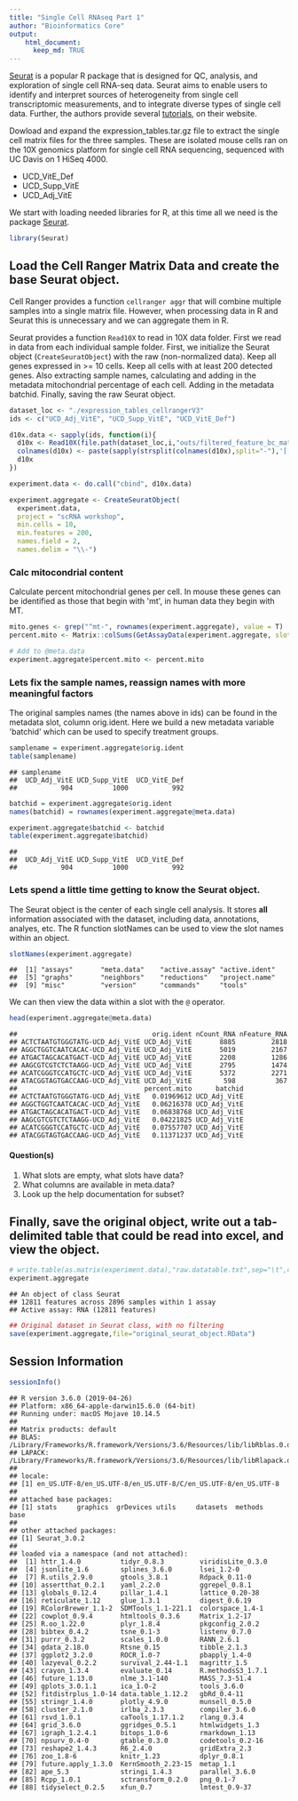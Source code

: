 ```yaml
---
title: "Single Cell RNAseq Part 1"
author: "Bioinformatics Core"
output:
    html_document:
      keep_md: TRUE
---
```

[Seurat](http://satijalab.org/seurat/) is a popular R package that is designed for QC, analysis, and exploration of single cell RNA-seq data. Seurat aims to enable users to identify and interpret sources of heterogeneity from single cell transcriptomic measurements, and to integrate diverse types of single cell data. Further, the authors provide several [tutorials](http://satijalab.org/seurat/get_started.html), on their website.

Dowload and expand the expression_tables.tar.gz file to extract the single cell matrix files for the three samples. These are isolated mouse cells ran on the 10X genomics platform for single cell RNA sequencing, sequenced with UC Davis on 1 HiSeq 4000.

* UCD_VitE_Def
* UCD_Supp_VitE
* UCD_Adj_VitE

We start with loading needed libraries for R, at this time all we need is the package [Seurat](http://satijalab.org/seurat/).

```r
library(Seurat)
```

## Load the Cell Ranger Matrix Data and create the base Seurat object.
Cell Ranger provides a function `cellranger aggr` that will combine multiple samples into a single matrix file. However, when processing data in R and Seurat this is unnecessary and we can aggregate them in R.

Seurat provides a function `Read10X` to read in 10X data folder. First we read in data from each individual sample folder. First, we initialize the Seurat object (`CreateSeuratObject`) with the raw (non-normalized data). Keep all genes expressed in >= 10 cells. Keep all cells with at least 200 detected genes. Also extracting sample names, calculating and adding in the metadata mitochondrial percentage of each cell. Adding in the metadata batchid. Finally, saving the raw Seurat object.

```r
dataset_loc <- "./expression_tables_cellrangerV3"
ids <- c("UCD_Adj_VitE", "UCD_Supp_VitE", "UCD_VitE_Def")

d10x.data <- sapply(ids, function(i){
  d10x <- Read10X(file.path(dataset_loc,i,"outs/filtered_feature_bc_matrix"))
  colnames(d10x) <- paste(sapply(strsplit(colnames(d10x),split="-"),'[[',1L),i,sep="-")
  d10x
})

experiment.data <- do.call("cbind", d10x.data)

experiment.aggregate <- CreateSeuratObject(
  experiment.data,
  project = "scRNA workshop",
  min.cells = 10,
  min.features = 200,
  names.field = 2,
  names.delim = "\\-")
```
### Calc mitocondrial content
Calculate percent mitochondrial genes per cell. In mouse these genes can be identified as those that begin with 'mt', in human data they begin with MT.

```r
mito.genes <- grep("^mt-", rownames(experiment.aggregate), value = T)
percent.mito <- Matrix::colSums(GetAssayData(experiment.aggregate, slot = "counts")[mito.genes, ]) / Matrix::colSums(GetAssayData(experiment.aggregate, slot = "counts"))

# Add to @meta.data
experiment.aggregate$percent.mito <- percent.mito
```
### Lets fix the sample names, reassign names with more meaningful factors

The original samples names (the names above in ids) can be found in the metadata slot, column orig.ident. Here we build a new metadata variable 'batchid' which can be used to specify treatment groups.

```r
samplename = experiment.aggregate$orig.ident
table(samplename)
```

```
## samplename
##  UCD_Adj_VitE UCD_Supp_VitE  UCD_VitE_Def 
##           904          1000           992
```

```r
batchid = experiment.aggregate$orig.ident
names(batchid) = rownames(experiment.aggregate@meta.data)

experiment.aggregate$batchid <- batchid
table(experiment.aggregate$batchid)
```

```
## 
##  UCD_Adj_VitE UCD_Supp_VitE  UCD_VitE_Def 
##           904          1000           992
```
### Lets spend a little time getting to know the Seurat object.

The Seurat object is the center of each single cell analysis. It stores __all__ information associated with the dataset, including data, annotations, analyes, etc. The R function slotNames can be used to view the slot names within an object.


```r
slotNames(experiment.aggregate)
```

```
##  [1] "assays"       "meta.data"    "active.assay" "active.ident"
##  [5] "graphs"       "neighbors"    "reductions"   "project.name"
##  [9] "misc"         "version"      "commands"     "tools"
```

We can then view the data within a slot with the `@` operator.

```r
head(experiment.aggregate@meta.data)
```

```
##                                  orig.ident nCount_RNA nFeature_RNA
## ACTCTAATGTGGGTATG-UCD_Adj_VitE UCD_Adj_VitE       8885         2818
## AGGCTGGTCAATCACAC-UCD_Adj_VitE UCD_Adj_VitE       5019         2167
## ATGACTAGCACATGACT-UCD_Adj_VitE UCD_Adj_VitE       2208         1286
## AAGCGTCGTCTCTAAGG-UCD_Adj_VitE UCD_Adj_VitE       2795         1474
## ACATCGGGTCCATGCTC-UCD_Adj_VitE UCD_Adj_VitE       5372         2271
## ATACGGTAGTGACCAAG-UCD_Adj_VitE UCD_Adj_VitE        598          367
##                                percent.mito      batchid
## ACTCTAATGTGGGTATG-UCD_Adj_VitE   0.01969612 UCD_Adj_VitE
## AGGCTGGTCAATCACAC-UCD_Adj_VitE   0.06216378 UCD_Adj_VitE
## ATGACTAGCACATGACT-UCD_Adj_VitE   0.06838768 UCD_Adj_VitE
## AAGCGTCGTCTCTAAGG-UCD_Adj_VitE   0.04221825 UCD_Adj_VitE
## ACATCGGGTCCATGCTC-UCD_Adj_VitE   0.07557707 UCD_Adj_VitE
## ATACGGTAGTGACCAAG-UCD_Adj_VitE   0.11371237 UCD_Adj_VitE
```

#### Question(s)

1. What slots are empty, what slots have data?
2. What columns are available in meta.data?
3. Look up the help documentation for subset?

## Finally, save the original object, write out a tab-delimited table that could be read into excel, and view the object.

```r
# write.table(as.matrix(experiment.data),"raw.datatable.txt",sep="\t",col.names=T,row.names=T)
experiment.aggregate
```

```
## An object of class Seurat 
## 12811 features across 2896 samples within 1 assay 
## Active assay: RNA (12811 features)
```

```r
## Original dataset in Seurat class, with no filtering
save(experiment.aggregate,file="original_seurat_object.RData")
```

## Session Information

```r
sessionInfo()
```

```
## R version 3.6.0 (2019-04-26)
## Platform: x86_64-apple-darwin15.6.0 (64-bit)
## Running under: macOS Mojave 10.14.5
## 
## Matrix products: default
## BLAS:   /Library/Frameworks/R.framework/Versions/3.6/Resources/lib/libRblas.0.dylib
## LAPACK: /Library/Frameworks/R.framework/Versions/3.6/Resources/lib/libRlapack.dylib
## 
## locale:
## [1] en_US.UTF-8/en_US.UTF-8/en_US.UTF-8/C/en_US.UTF-8/en_US.UTF-8
## 
## attached base packages:
## [1] stats     graphics  grDevices utils     datasets  methods   base     
## 
## other attached packages:
## [1] Seurat_3.0.2
## 
## loaded via a namespace (and not attached):
##  [1] httr_1.4.0          tidyr_0.8.3         viridisLite_0.3.0  
##  [4] jsonlite_1.6        splines_3.6.0       lsei_1.2-0         
##  [7] R.utils_2.9.0       gtools_3.8.1        Rdpack_0.11-0      
## [10] assertthat_0.2.1    yaml_2.2.0          ggrepel_0.8.1      
## [13] globals_0.12.4      pillar_1.4.1        lattice_0.20-38    
## [16] reticulate_1.12     glue_1.3.1          digest_0.6.19      
## [19] RColorBrewer_1.1-2  SDMTools_1.1-221.1  colorspace_1.4-1   
## [22] cowplot_0.9.4       htmltools_0.3.6     Matrix_1.2-17      
## [25] R.oo_1.22.0         plyr_1.8.4          pkgconfig_2.0.2    
## [28] bibtex_0.4.2        tsne_0.1-3          listenv_0.7.0      
## [31] purrr_0.3.2         scales_1.0.0        RANN_2.6.1         
## [34] gdata_2.18.0        Rtsne_0.15          tibble_2.1.3       
## [37] ggplot2_3.2.0       ROCR_1.0-7          pbapply_1.4-0      
## [40] lazyeval_0.2.2      survival_2.44-1.1   magrittr_1.5       
## [43] crayon_1.3.4        evaluate_0.14       R.methodsS3_1.7.1  
## [46] future_1.13.0       nlme_3.1-140        MASS_7.3-51.4      
## [49] gplots_3.0.1.1      ica_1.0-2           tools_3.6.0        
## [52] fitdistrplus_1.0-14 data.table_1.12.2   gbRd_0.4-11        
## [55] stringr_1.4.0       plotly_4.9.0        munsell_0.5.0      
## [58] cluster_2.1.0       irlba_2.3.3         compiler_3.6.0     
## [61] rsvd_1.0.1          caTools_1.17.1.2    rlang_0.3.4        
## [64] grid_3.6.0          ggridges_0.5.1      htmlwidgets_1.3    
## [67] igraph_1.2.4.1      bitops_1.0-6        rmarkdown_1.13     
## [70] npsurv_0.4-0        gtable_0.3.0        codetools_0.2-16   
## [73] reshape2_1.4.3      R6_2.4.0            gridExtra_2.3      
## [76] zoo_1.8-6           knitr_1.23          dplyr_0.8.1        
## [79] future.apply_1.3.0  KernSmooth_2.23-15  metap_1.1          
## [82] ape_5.3             stringi_1.4.3       parallel_3.6.0     
## [85] Rcpp_1.0.1          sctransform_0.2.0   png_0.1-7          
## [88] tidyselect_0.2.5    xfun_0.7            lmtest_0.9-37
```
